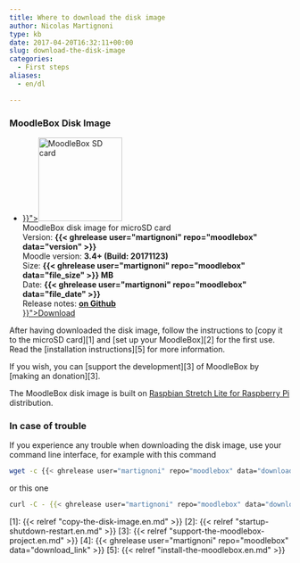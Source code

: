 ```yaml
---
title: Where to download the disk image
author: Nicolas Martignoni
type: kb
date: 2017-04-20T16:32:11+00:00
slug: download-the-disk-image
categories:
  - First steps
aliases:
  - en/dl

---
```

### MoodleBox Disk Image

<ul class="downloads">
  <li>
  <div class="image-icon">
    <a class="piwik_download" href="{{< ghrelease user="martignoni" repo="moodlebox" data="download_link" >}}"><img alt="MoodleBox SD card" src="/img/media/moodlebox-sdcard.png" width="150" height="150"></a>
  </div>
  <div class="image-info">
    <div class="image-description">
      MoodleBox disk image for microSD card
    </div>
    <div class="image-details">
      Version: <strong>{{< ghrelease user="martignoni" repo="moodlebox" data="version" >}}</strong>
    </div>
    <div class="image-details">
      Moodle version: <strong>3.4+ (Build: 20171123)</strong>
    </div>
    <div class="image-details">
      Size: <strong>{{< ghrelease user="martignoni" repo="moodlebox" data="file_size" >}} MB</strong>
    </div>
    <div class="image-details">
      Date: <strong>{{< ghrelease user="martignoni" repo="moodlebox" data="file_date" >}}</strong>
    </div>
    <div class="image-details">
      Release notes: <strong><a href="https://github.com/martignoni/moodlebox/blob/master/CHANGELOG.md" target="_blank">on Github</a></strong>
    </div>
    <div class="image-download-links">
      <a class="btn dl-zip piwik_download" href="{{< ghrelease user="martignoni" repo="moodlebox" data="download_link" >}}">Download</a>
    </div>
 </div>
 </li>
</ul>

After having downloaded the disk image, follow the instructions to [copy it to the microSD card][1] and [set up your MoodleBox][2] for the first use. Read the [installation instructions][5] for more information.

If you wish, you can [support the development][3] of MoodleBox by [making an donation][3].

The MoodleBox disk image is built on <a href="https://www.raspberrypi.org/downloads/raspbian/" target="_blank" rel="noopener noreferrer">Raspbian Stretch Lite for Raspberry Pi</a> distribution.

### In case of trouble

If you experience any trouble when downloading the disk image, use your command line interface, for example with this command

```bash
wget -c {{< ghrelease user="martignoni" repo="moodlebox" data="download_link" >}}
```

or this one

```bash
curl -C - {{< ghrelease user="martignoni" repo="moodlebox" data="download_link" >}}
```

 [1]: {{< relref "copy-the-disk-image.en.md" >}}
 [2]: {{< relref "startup-shutdown-restart.en.md" >}}
 [3]: {{< relref "support-the-moodlebox-project.en.md" >}}
 [4]: {{< ghrelease user="martignoni" repo="moodlebox" data="download_link" >}}
 [5]: {{< relref "install-the-moodlebox.en.md" >}}
